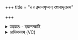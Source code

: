 +++
title = "०२ इमामगृभ्णन् रशनामृतस्य"

+++
<details><summary>पदपाठः - दयानन्दादि</summary>

इ॒माम्। अ॒गृ॒भ्ण॒न्। र॒श॒नाम्। ऋ॒तस्य॑। पूर्वे॑। आयु॑षि। वि॒दथे॑षु। क॒व्या। सा। नः॒। अ॒स्मिन्। सु॒ते। आ। ब॒भू॒व॒। ऋ॒तस्य॑। साम॑न्। स॒रम्। आ॒रप॒न्तीत्या॒ऽरप॑न्ती। २।
</details>

<details><summary>अधिमन्त्रम् (VC)</summary>

- विद्वांसो देवता
- प्रजापतिर्ऋषिः
- निचृत्त्रिष्टुप्
- धैवतः
</details>
